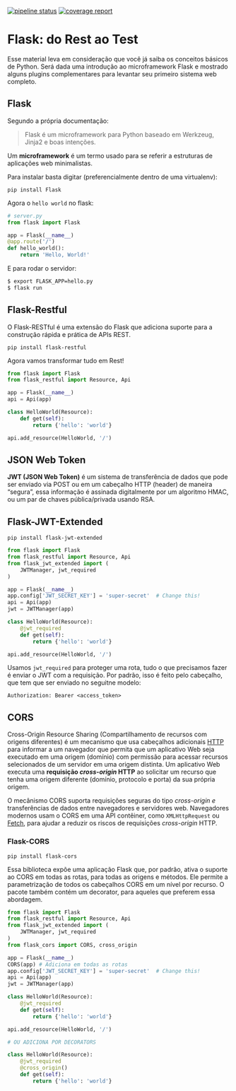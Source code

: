 [![pipeline status](https://gitlab.com/gabicavalcantesilva/flask-api-ci/badges/master/pipeline.svg)](https://gitlab.com/lucasalveslm/jeanne/commits/master)
[![coverage report](https://gitlab.com/gabicavalcantesilva/flask-api-ci/badges/master/coverage.svg?job=coverage)](https://gitlab.com/lucasalveslm/jeanne/-/jobs/artifacts/master/file/htmlcov/index.html?job=coverage)

# Flask: do Rest ao Test

Esse material leva em consideração que você já saiba os conceitos básicos de Python. Será dada uma introdução ao microframework Flask e mostrado alguns plugins complementares para levantar seu primeiro sistema web completo.

## Flask

Segundo a própria documentação:

> Flask é um microframework para Python baseado em Werkzeug, Jinja2 e
> boas intenções.

Um **microframework** é um termo usado para se referir a estruturas de aplicações web minimalistas.

Para instalar basta digitar (preferencialmente dentro de uma virtualenv):

    pip install Flask

Agora o `hello world` no flask:

```python
# server.py
from flask import Flask

app = Flask(__name__)
@app.route('/')
def hello_world():
    return 'Hello, World!'
```

E para rodar o servidor:

```bash
$ export FLASK_APP=hello.py
$ flask run
```

## Flask-Restful

O Flask-RESTful é uma extensão do Flask que adiciona suporte para a construção rápida e prática de APIs REST.

```
pip install flask-restful
```

Agora vamos transformar tudo em Rest!

```python
from flask import Flask
from flask_restful import Resource, Api

app = Flask(__name__)
api = Api(app)

class HelloWorld(Resource):
    def get(self):
        return {'hello': 'world'}

api.add_resource(HelloWorld, '/')
```

## JSON Web Token

**JWT (JSON Web Token)** é um sistema de transferência de dados que pode ser enviado via POST ou em um cabeçalho HTTP (header) de maneira “segura”, essa informação é assinada digitalmente por um algoritmo HMAC, ou um par de chaves pública/privada usando RSA.

## Flask-JWT-Extended

```
pip install flask-jwt-extended
```

```python
from flask import Flask
from flask_restful import Resource, Api
from flask_jwt_extended import (
    JWTManager, jwt_required
)

app = Flask(__name__)
app.config['JWT_SECRET_KEY'] = 'super-secret'  # Change this!
api = Api(app)
jwt = JWTManager(app)

class HelloWorld(Resource):
    @jwt_required
    def get(self):
        return {'hello': 'world'}

api.add_resource(HelloWorld, '/')
```

Usamos `jwt_required` para proteger uma rota, tudo o que precisamos fazer é enviar o JWT com a requisição. Por padrão, isso é feito pelo cabeçalho, que tem que ser enviado no seguitne modelo:

```
Authorization: Bearer <access_token>
```

## CORS

Cross-Origin Resource Sharing (Compartilhamento de recursos com origens diferentes) é um mecanismo que usa cabeçalhos adicionais [HTTP](https://developer.mozilla.org/pt-BR/docs/Glossario/HTTP "A definição do termo (HTTP) ainda não foi escrita; por favor, considere fazer essa contribuição!") para informar a um navegador que permita que um aplicativo Web seja executado em uma origem (domínio) com permissão para acessar recursos selecionados de um servidor em uma origem distinta. Um aplicativo Web executa uma **requisição _cross-origin_ HTTP** ao solicitar um recurso que tenha uma origem diferente (domínio, protocolo e porta) da sua própria origem.

O mecânismo CORS suporta requisições seguras do tipo _cross-origin e_ transferências de dados entre navegadores e servidores web. Navegadores modernos usam o CORS em uma API contêiner, como `XMLHttpRequest` ou [Fetch](https://developer.mozilla.org/pt-BR/docs/Web/API/Fetch_API), para ajudar a reduzir os riscos de requisições _cross-origin_ HTTP.

### Flask-CORS

```
pip install flask-cors
```

Essa biblioteca expõe uma aplicação Flask que, por padrão, ativa o suporte ao CORS em todas as rotas, para todas as origens e métodos. Ele permite a parametrização de todos os cabeçalhos CORS em um nível por recurso. O pacote também contém um decorator, para aqueles que preferem essa abordagem.

```python
from flask import Flask
from flask_restful import Resource, Api
from flask_jwt_extended import (
    JWTManager, jwt_required
)
from flask_cors import CORS, cross_origin

app = Flask(__name__)
CORS(app) # Adiciona em todas as rotas
app.config['JWT_SECRET_KEY'] = 'super-secret'  # Change this!
api = Api(app)
jwt = JWTManager(app)

class HelloWorld(Resource):
    @jwt_required
    def get(self):
        return {'hello': 'world'}

api.add_resource(HelloWorld, '/')

# OU ADICIONA POR DECORATORS

class HelloWorld(Resource):
    @jwt_required
    @cross_origin()
    def get(self):
        return {'hello': 'world'}
```
